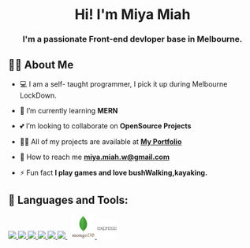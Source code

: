
<h1 align="center">Hi! I'm Miya Miah</h1>
<h3 align="center">I'm a passionate  Front-end devloper base in Melbourne.</h3>


## 🙋‍♂️ About Me

- :computer: I am a self- taught programmer, I pick it up during Melbourne LockDown.

- 🌱 I’m currently learning **MERN**

- :two_hearts: I’m looking to collaborate on **OpenSource Projects**

- 👨‍💻 All of my projects are available at **[My Portfolio](https://github.com/miya-w?tab=repositories)**

- :email: How to reach me **miya.miah.w@gmail.com**

- ⚡ Fun fact **I play games and love bushWalking,kayaking.**



## 🚀 Languages and Tools:

<p align="left"> 
    <a href="https://reactjs.org/" target="_blank"> <img src="https://img.icons8.com/color/48/000000/react-native.png"/> </a>
    <a href="https://developer.mozilla.org/en-US/docs/Web/JavaScript" target="_blank"> <img src="https://img.icons8.com/color/48/000000/javascript.png"/> </a> 
    <a href="https://www.w3.org/html/" target="_blank"> <img src="https://img.icons8.com/color/48/000000/html-5.png"/> </a> 
    <a href="https://www.w3schools.com/css/" target="_blank"> <img src="https://img.icons8.com/color/48/000000/css3.png"/> </a> 
    <a href="https://getbootstrap.com" target="_blank"> <img src="https://img.icons8.com/color/48/000000/bootstrap.png"/> </a> 
    <a style="padding-right:8px;" href="https://nodejs.org" target="_blank"> <img src="https://img.icons8.com/color/48/000000/nodejs.png"/> </a> 
    <a href="https://www.mongodb.com/" target="_blank"> <img src="https://raw.githubusercontent.com/devicons/devicon/master/icons/mongodb/mongodb-original-wordmark.svg" alt="mongodb" width="48" height="48"/> </a> 
    <a href="https://expressjs.com" target="_blank"> <img src="https://raw.githubusercontent.com/devicons/devicon/master/icons/express/express-original-wordmark.svg" alt="express" width="40" height="40"/> </a>





